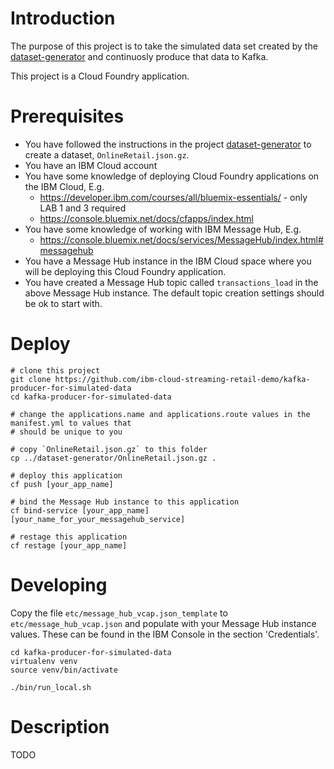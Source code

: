 # Introduction

The purpose of this project is to take the simulated data set created by the [dataset-generator](https://github.com/ibm-cloud-streaming-retail-demo/dataset-generator) and continuosly produce that data to Kafka.

This project is a Cloud Foundry application.

# Prerequisites

- You have followed the instructions in the project [dataset-generator](https://github.com/ibm-cloud-streaming-retail-demo/dataset-generator) to create a dataset, `OnlineRetail.json.gz`.
- You have an IBM Cloud account
- You have some knowledge of deploying Cloud Foundry applications on the IBM Cloud, E.g. 
  - https://developer.ibm.com/courses/all/bluemix-essentials/ - only LAB 1 and 3 required
  - https://console.bluemix.net/docs/cfapps/index.html
- You have some knowledge of working with IBM Message Hub, E.g.
  - https://console.bluemix.net/docs/services/MessageHub/index.html#messagehub
- You have a Message Hub instance in the IBM Cloud space where you will be deploying this Cloud Foundry application. 
- You have created a Message Hub topic called `transactions_load` in the above Message Hub instance.  The default topic creation settings should be ok to start with.

# Deploy

```
# clone this project
git clone https://github.com/ibm-cloud-streaming-retail-demo/kafka-producer-for-simulated-data
cd kafka-producer-for-simulated-data

# change the applications.name and applications.route values in the manifest.yml to values that
# should be unique to you

# copy `OnlineRetail.json.gz` to this folder
cp ../dataset-generator/OnlineRetail.json.gz .

# deploy this application
cf push [your_app_name]

# bind the Message Hub instance to this application
cf bind-service [your_app_name] [your_name_for_your_messagehub_service]

# restage this application
cf restage [your_app_name]
```

# Developing

Copy the file `etc/message_hub_vcap.json_template` to `etc/message_hub_vcap.json` and populate with your Message Hub instance values.  These can be found in the IBM Console in the section 'Credentials'.

```
cd kafka-producer-for-simulated-data
virtualenv venv
source venv/bin/activate

./bin/run_local.sh
```


# Description

TODO

